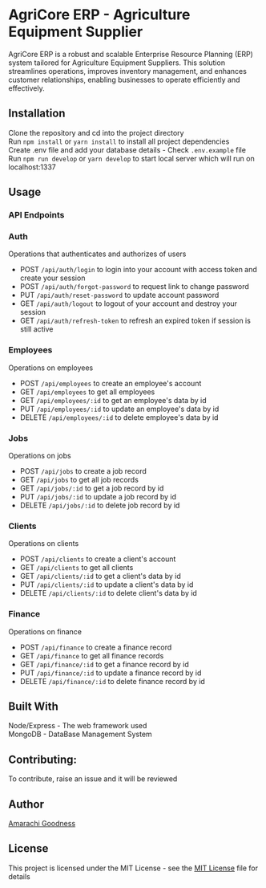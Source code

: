 # AgriCore ERP - Agriculture Equipment Supplier

AgriCore ERP is a robust and scalable Enterprise Resource Planning (ERP) system tailored for Agriculture Equipment Suppliers. This solution streamlines operations, improves inventory management, and enhances customer relationships, enabling businesses to operate efficiently and effectively.

## Installation
Clone the repository and cd into the project directory  
Run `npm install` or `yarn install` to install all project dependencies  
Create .env file and add your database details - Check `.env.example` file  
Run `npm run develop` or `yarn develop` to start local server which will run on localhost:1337  

## Usage
### API Endpoints

### Auth
Operations that authenticates and authorizes of users 
- POST `/api/auth/login` to login into your account with access token and create your session 
- POST `/api/auth/forgot-password` to request link to change password
- PUT `/api/auth/reset-password` to update account password 
- GET `/api/auth/logout` to logout of your account and destroy your session
- GET `/api/auth/refresh-token` to refresh an expired token if session is still active 

### Employees
Operations on employees
- POST `/api/employees` to create an employee's account
- GET `/api/employees` to get all employees
- GET `/api/employees/:id` to get an employee's data by id
- PUT `/api/employees/:id` to update an employee's data by id
- DELETE `/api/employees/:id` to delete employee's data by id

### Jobs
Operations on jobs
- POST `/api/jobs` to create a job record
- GET `/api/jobs` to get all job records
- GET `/api/jobs/:id` to get a job record by id
- PUT `/api/jobs/:id` to update a job record by id
- DELETE `/api/jobs/:id` to delete job record by id

### Clients
Operations on clients
- POST `/api/clients` to create a client's account
- GET `/api/clients` to get all clients
- GET `/api/clients/:id` to get a client's data by id
- PUT `/api/clients/:id` to update a client's data by id
- DELETE `/api/clients/:id` to delete client's data by id

### Finance
Operations on finance
- POST `/api/finance` to create a finance record
- GET `/api/finance` to get all finance records
- GET `/api/finance/:id` to get a finance record by id
- PUT `/api/finance/:id` to update a finance record by id
- DELETE `/api/finance/:id` to delete finance record by id

## Built With
Node/Express - The web framework used  
MongoDB - DataBase Management System    

## Contributing: 
To contribute, raise an issue and it will be reviewed

## Author
[Amarachi Goodness](https://amarachigoodness74.vercel.app)

## License
This project is licensed under the MIT License - see the [MIT License](https://opensource.org/licenses/MIT) file for details
